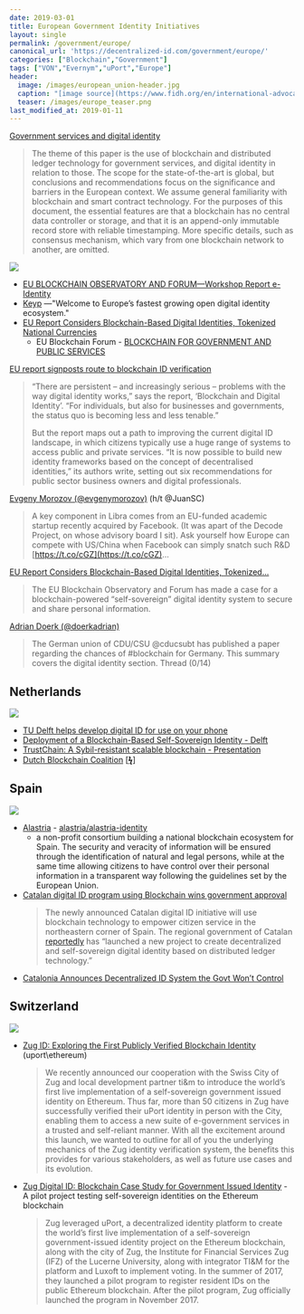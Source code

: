 ```yaml
---
date: 2019-03-01
title: European Government Identity Initiatives
layout: single
permalink: /government/europe/
canonical_url: 'https://decentralized-id.com/government/europe/'
categories: ["Blockchain","Government"]
tags: ["VON","Evernym","uPort","Europe"]
header:
  image: /images/european_union-header.jpg
  caption: "[image source](https://www.fidh.org/en/international-advocacy/european-union/eu-budget-joint-call-by-civil-society-to-reverse-cuts-to-the-ndici)"
  teaser: /images/europe_teaser.png
last_modified_at: 2019-01-11
---
```




[Government services and digital identity](https://www.eublockchainforum.eu/sites/default/files/research-paper/20180801_government_services_and_digital_identity.pdf)
  > The theme of this paper is the use of blockchain and distributed ledger technology for government services, and digital identity in relation to those. The scope for the state-of-the-art is global, but conclusions and recommendations focus on the significance and barriers in the European context. We assume general familiarity with blockchain and smart contract technology. For the purposes of this document, the essential features are that a blockchain has no central data controller or storage, and that it is an append-only immutable record store with reliable timestamping. More specific details, such as consensus mechanism, which vary from one blockchain network to another, are omitted. 

![](https://i.imgur.com/DuQXLhs.png)

* [EU BLOCKCHAIN OBSERVATORY AND FORUM—Workshop Report e-Identity](https://www.eublockchainforum.eu/sites/default/files/reports/workshop_5_report_-_e-identity.pdf)
* [Keyp](https://keyp.io/) —"Welcome to Europe’s fastest growing open digital identity ecosystem."
* [EU Report Considers Blockchain-Based Digital Identities, Tokenized National Currencies](https://cointelegraph.com/news/eu-report-considers-blockchain-based-digital-identities-tokenized-national-currencies)
  * EU Blockchain Forum - [BLOCKCHAIN FOR GOVERNMENT AND PUBLIC SERVICES](https://www.eublockchainforum.eu/sites/default/files/reports/eu_observatory_blockchain_in_government_services_v1_2018-12-07.pdf)

[EU report signposts route to blockchain ID verification](https://www.globalgovernmentforum.com/eu-report-signposts-route-to-blockchain-id-verification/)
  > “There are persistent – and increasingly serious – problems with the way digital identity works,” says the report, ‘Blockchain and Digital Identity’. “For individuals, but also for businesses and governments, the status quo is becoming less and less tenable.”
  > 
  > But the report maps out a path to improving the current digital ID landscape, in which citizens typically use a huge range of systems to access public and private services. “It is now possible to build new identity frameworks based on the concept of decentralised identities,” its authors write, setting out six recommendations for public sector business owners and digital professionals.

[Evgeny Morozov (@evgenymorozov)](https://twitter.com/evgenymorozov/status/1141743293509840896) (h/t @JuanSC)
  > A key component in Libra comes from an EU-funded academic startup recently acquired by Facebook. (It was apart of the Decode Project, on whose advisory board I sit). Ask yourself how Europe can compete with US/China when Facebook can simply snatch such R&D [https://t.co/cGZ](https://t.co/cGZ)...


[EU Report Considers Blockchain-Based Digital Identities, Tokenized...](https://cointelegraph.com/news/eu-report-considers-blockchain-based-digital-identities-tokenized-national-currencies)
  > The EU Blockchain Observatory and Forum has made a case for a blockchain-powered “self-sovereign” digital identity system to secure and share personal information.

[Adrian Doerk (@doerkadrian)](https://twitter.com/doerkadrian/status/1144112912824356864?s=12)
  > The German union of CDU/CSU @cducsubt has published a paper regarding the chances of #blockchain for Germany. This summary covers the digital identity section. Thread (0/14)



## Netherlands

![](https://i.imgur.com/CVA9t94.png)

* [TU Delft helps develop digital ID for use on your phone](https://www.tudelft.nl/en/2018/tu-delft/tu-delft-helps-develop-digital-id-for-use-on-your-phone/)
* [Deployment of a Blockchain-Based Self-Sovereign Identity - Delft](https://arxiv.org/pdf/1806.01926.pdf)
* [TrustChain: A Sybil-resistant scalable blockchain - Presentation](http://msn.iecs.fcu.edu.tw/report/download.php?)
* [Dutch Blockchain Coalition](https://www.dutchdigitaldelta.nl/en/blockchain) [[**ϟ**](https://dutchdigitaldelta.nl/uploads/pdf/Dutch-Blockchain-Coalition-action-agenda-ENG.pdf)]

## Spain
![](https://i.imgur.com/JKDcTOK.png)

* [Alastria](https://alastria.io/) - [alastria/alastria-identity](https://github.com/alastria/alastria-identity)
  * a non-profit consortium building a national blockchain ecosystem for Spain. The security and veracity of information will be ensured through the identification of natural and legal persons, while at the same time allowing citizens to have control over their personal information in a transparent way following the guidelines set by the European Union.
* [Catalan digital ID program using Blockchain wins government approval](https://www.secureidnews.com/news-item/catalan-digital-id-program-using-blockchain-wins-government-approval/)
  > The newly announced Catalan digital ID initiative will use blockchain technology to empower citizen service in the northeastern corner of Spain. The regional government of Catalan [reportedly](https://tokenpost.com/Catalan-government-to-develop-DLT-based-self-sovereign-digital-ID-platform-3347) has “launched a new project to create decentralized and self-sovereign digital identity based on distributed ledger technology.”
* [Catalonia Announces Decentralized ID System the Govt Won’t Control](https://cointelegraph.com/news/catalonia-announces-a-decentralized-id-system-the-govt-wont-control)

## Switzerland
![](https://i.imgur.com/yuP8j7V.png)

* [Zug ID: Exploring the First Publicly Verified Blockchain Identity](https://medium.com/uport/zug-id-exploring-the-first-publicly-verified-blockchain-identity-38bd0ee3702) (uport\ethereum)
  > We recently announced our cooperation with the Swiss City of Zug and local development partner ti&m to introduce the world’s first live implementation of a self-sovereign government issued identity on Ethereum. Thus far, more than 50 citizens in Zug have successfully verified their uPort identity in person with the City, enabling them to access a new suite of e-government services in a trusted and self-reliant manner. With all the excitement around this launch, we wanted to outline for all of you the underlying mechanics of the Zug identity verification system, the benefits this provides for various stakeholders, as well as future use cases and its evolution.

* [Zug Digital ID: Blockchain Case Study for Government Issued Identity](https://consensys.net/blockchain-use-cases/government-and-the-public-sector/zug/) - A pilot project testing self-sovereign identities on the Ethereum blockchain
  > Zug leveraged uPort, a decentralized identity platform to create the world’s first live implementation of a self-sovereign government-issued identity project on the Ethereum blockchain, along with the city of Zug, the Institute for Financial Services Zug (IFZ) of the Lucerne University, along with integrator TI&M for the platform and Luxoft to implement voting. In the summer of 2017, they launched a pilot program to register resident IDs on the public Ethereum blockchain. After the pilot program, Zug officially launched the program in November 2017. 